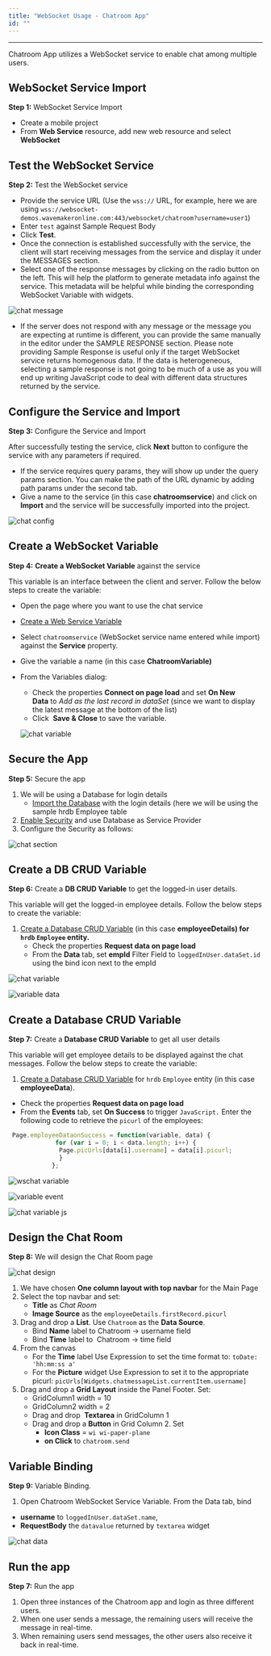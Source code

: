 ```yaml
---
title: "WebSocket Usage - Chatroom App"
id: ""
---
```

---

Chatroom App utilizes a WebSocket service to enable chat among multiple users.

## WebSocket Service Import

**Step 1:** WebSocket Service Import

- Create a mobile project
- From **Web Service** resource, add new web resource and select **WebSocket**

## Test the WebSocket Service

**Step 2:** Test the WebSocket service

- Provide the service URL (Use the `wss://` URL, for example, here we are using `wss://websocket-demos.wavemakeronline.com:443/websocket/chatroom?username=user1`)
- Enter `test` against Sample Request Body
- Click **Test**.
- Once the connection is established successfully with the service, the client will start receiving messages from the service and display it under the MESSAGES section.
- Select one of the response messages by clicking on the radio button on the left. This will help the platform to generate metadata info against the service. This metadata will be helpful while binding the corresponding WebSocket Variable with widgets.

![chat message](/learn/assets/wschat_msg.png)

- If the server does not respond with any message or the message you are expecting at runtime is different, you can provide the same manually in the editor under the SAMPLE RESPONSE section. Please note providing Sample Response is useful only if the target WebSocket service returns homogenous data. If the data is heterogeneous, selecting a sample response is not going to be much of a use as you will end up writing JavaScript code to deal with different data structures returned by the service.

## Configure the Service and Import

**Step 3:** Configure the Service and Import

After successfully testing the service, click **Next** button to configure the service with any parameters if required.
- If the service requires query params, they will show up under the query params section. You can make the path of the URL dynamic by adding path params under the second tab.
- Give a name to the service (in this case **chatroomservice**) and click on **Import** and the service will be successfully imported into the project.

![chat config](/learn/assets/wschat_config.png)

## Create a WebSocket Variable

**Step 4:** **Create a WebSocket Variable** against the service

This variable is an interface between the client and server. Follow the below steps to create the variable:

- Open the page where you want to use the chat service
- [Create a Web Service Variable](/learn/assets/var_sel.png)
- Select `chatroomservice` (WebSocket service name entered while import) against the **Service** property.
- Give the variable a name (in this case **ChatroomVariable)**
- From the Variables dialog:
  - Check the properties **Connect on page load** and set **On New Data** to _Add as the last record in dataSet_ (since we want to display the latest message at the bottom of the list)
  - Click  **Save & Close** to save the variable.

  ![chat variable](/learn/assets/wschat_var.png)

## Secure the App

**Step 5:** Secure the app

1. We will be using a Database for login details
    - [Import the Database](/learn/app-development/services/database-services/working-with-databases/) with the login details (here we will be using the sample hrdb Employee table
2. [Enable Security](/learn/app-development/app-security/app-security) and use Database as Service Provider
3. Configure the Security as follows:

![chat section](/learn/assets/wschat_sec.png)

## Create a DB CRUD Variable

**Step 6:** Create a **DB CRUD Variable** to get the logged-in user details.

This variable will get the logged-in employee details. Follow the below steps to create the variable:

1. [Create a Database CRUD Variable](/learn/assets/var_sel.png) (in this case **employeeDetails) for `hrdb` `Employee` entity.**
    - Check the properties **Request data on page load**
    - From the **Data** tab, set **empId** Filter Field to `loggedInUser.dataSet.id` using the bind icon next to the empId

![chat variable](/learn/assets/wschat_var1.png)

![variable data](/learn/assets/wschat_var1data.png)

## Create a Database CRUD Variable

**Step 7:** Create a **Database CRUD Variable** to get all user details

This variable will get employee details to be displayed against the chat messages. Follow the below steps to create the variable:

1. [Create a Database CRUD Variable](/learn/assets/var_sel.png) for `hrdb` `Employee` entity (in this case **employeeData**).

- Check the properties **Request data on page load**
- From the **Events** tab, set **On Success** to trigger `JavaScript.` Enter the following code to retrieve the `picurl` of the employees:

```js
 Page.employeeDataonSuccess = function(variable, data) {
             for (var i = 0; i < data.length; i++) {
              Page.picUrls[data[i].username] = data[i].picurl;
              }
            };
```

![wschat variable](/learn/assets/wschat_var2.png)

![variable event](/learn/assets/wschat_var2event.png)

![chat variable js](/learn/assets/wschat_var2js.png)

## Design the Chat Room

**Step 8:** We will design the Chat Room page

![chat design](/learn/assets/wschat_design.png)

1. We have chosen **One column layout with top navbar** for the Main Page
2. Select the top navbar and set:
    - **Title** as *Chat Room*
    - **Image Source** as the `employeeDetails.firstRecord.picurl`
3. Drag and drop a **List**. Use `Chatroom` as the **Data Source**.
    - Bind **Name** label to Chatroom -> username field
    - Bind **Time** label to  Chatroom -> time field
4. From the canvas
    - For the **Time** label Use Expression to set the time format to: `toDate: 'hh:mm:ss a'`
    - For the **Picture** widget Use Expression to set it to the appropriate picurl: `picUrls[Widgets.chatmessageList.currentItem.username]`
5. Drag and drop a **Grid Layout** inside the Panel Footer. Set:
    - GridColumn1 width = 10
    - GridColumn2 width = 2
    - Drag and drop  **Textarea** in GridColumn 1
    - Drag and drop a **Button** in Grid Column 2. Set
        - **Icon Class** = `wi wi-paper-plane`
        - **on Click** to `chatroom.send`

## Variable Binding

**Step 9:** Variable Binding.

1. Open Chatroom WebSocket Service Variable. From the Data tab, bind

- **username** to `loggedInUser.dataSet.name`,
- **RequestBody** the `datavalue` returned by `textarea` widget

![chat data](/learn/assets/wschat_vardata.png)

## Run the app

**Step 7:** Run the app

1. Open three instances of the Chatroom app and login as three different users.
2. When one user sends a message, the remaining users will receive the message in real-time.
3. When remaining users send messages, the other users also receive it back in real-time.
